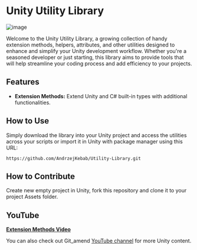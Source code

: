 ﻿# Unity Utility Library

![image](https://github.com/adammyhre/Unity-Utils/assets/38876398/9873f81a-759f-40a2-87be-50baad25301a)

Welcome to the Unity Utility Library, a growing collection of handy extension methods, helpers, attributes, and other utilities designed to enhance and simplify your Unity development workflow. Whether you're a seasoned developer or just starting, this library aims to provide tools that will help streamline your coding process and add efficiency to your projects.

## Features

- **Extension Methods:** Extend Unity and C# built-in types with additional functionalities.

## How to Use

Simply download the library into your Unity project and access the utilities across your scripts or import it in Unity with package manager using this URL:
```
https://github.com/AndrzejKebab/Utility-Library.git
```
## How to Contribute

Create new empty project in Unity, fork this repository and clone it to your project Assets folder.

## YouTube

[**Extension Methods Video**](https://youtu.be/Nk49EUf7yyU)

You can also check out Git_amend [YouTube channel](https://www.youtube.com/@git-amend?sub_confirmation=1) for more Unity content.
